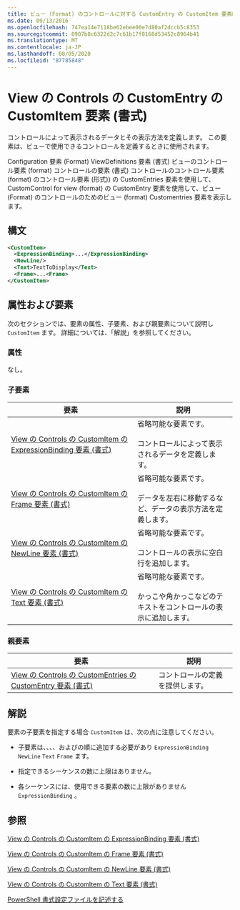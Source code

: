 ```yaml
---
title: ビュー (Format) のコントロールに対する CustomEntry の CustomItem 要素Microsoft Docs
ms.date: 09/13/2016
ms.openlocfilehash: 747ea14e7118be62ebee00e7d80af2dccb5c8353
ms.sourcegitcommit: 0907b8c6322d2c7c61b17f8168d53452c8964b41
ms.translationtype: MT
ms.contentlocale: ja-JP
ms.lasthandoff: 08/05/2020
ms.locfileid: "87785848"
---
```

# <a name="customitem-element-for-customentry-for-controls-for-view-format"></a>View の Controls の CustomEntry の CustomItem 要素 (書式)

コントロールによって表示されるデータとその表示方法を定義します。 この要素は、ビューで使用できるコントロールを定義するときに使用されます。

Configuration 要素 (Format) ViewDefinitions 要素 (書式) ビューのコントロール要素 (format) コントロールの要素 (書式) コントロールのコントロール要素 (format) のコントロール要素 (形式)) の CustomEntries 要素を使用して、CustomControl for view (format) の CustomEntry 要素を使用して、ビュー (Format) のコントロールのためのビュー (format) Customentries 要素を表示します。

## <a name="syntax"></a>構文

```xml
<CustomItem>
  <ExpressionBinding>...</ExpressionBinding>
  <NewLine/>
  <Text>TextToDisplay</Text>
  <Frame>...<Frame>
</CustomItem>
```

## <a name="attributes-and-elements"></a>属性および要素

次のセクションでは、要素の属性、子要素、および親要素について説明し `CustomItem` ます。 詳細については、「解説」を参照してください。

### <a name="attributes"></a>属性

なし。

### <a name="child-elements"></a>子要素

|要素|説明|
|-------------|-----------------|
|[View の Controls の CustomItem の ExpressionBinding 要素 (書式)](./expressionbinding-element-for-customitem-for-controls-for-view-format.md)|省略可能な要素です。<br /><br /> コントロールによって表示されるデータを定義します。|
|[View の Controls の CustomItem の Frame 要素 (書式)](./frame-element-for-customitem-for-controls-for-view-format.md)|省略可能な要素です。<br /><br /> データを左右に移動するなど、データの表示方法を定義します。|
|[View の Controls の CustomItem の NewLine 要素 (書式)](./newline-element-for-customitem-for-controls-for-view-format.md)|省略可能な要素です。<br /><br /> コントロールの表示に空白行を追加します。|
|[View の Controls の CustomItem の Text 要素 (書式)](./text-element-for-customitem-for-controls-for-view-format.md)|省略可能な要素です。<br /><br /> かっこや角かっこなどのテキストをコントロールの表示に追加します。|

### <a name="parent-elements"></a>親要素

|要素|説明|
|-------------|-----------------|
|[View の Controls の CustomEntries の CustomEntry 要素 (書式)](./customentry-element-for-customentries-for-controls-for-view-format.md)|コントロールの定義を提供します。|

## <a name="remarks"></a>解説

要素の子要素を指定する場合 `CustomItem` は、次の点に注意してください。

- 子要素は、、、、およびの順に追加する必要があり `ExpressionBinding` `NewLine` `Text` `Frame` ます。

- 指定できるシーケンスの数に上限はありません。

- 各シーケンスには、使用できる要素の数に上限がありません `ExpressionBinding` 。

## <a name="see-also"></a>参照

[View の Controls の CustomItem の ExpressionBinding 要素 (書式)](./expressionbinding-element-for-customitem-for-controls-for-view-format.md)

[View の Controls の CustomItem の Frame 要素 (書式)](./frame-element-for-customitem-for-controls-for-view-format.md)

[View の Controls の CustomItem の NewLine 要素 (書式)](./newline-element-for-customitem-for-controls-for-view-format.md)

[View の Controls の CustomItem の Text 要素 (書式)](./text-element-for-customitem-for-controls-for-view-format.md)

[PowerShell 書式設定ファイルを記述する](./writing-a-powershell-formatting-file.md)

